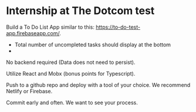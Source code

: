 # Internship at The Dotcom test

Build a To Do List App similar to this: https://to-do-test-app.firebaseapp.com/.

* Total number of uncompleted tasks should display at the bottom
*

No backend required (Data does not need to persist).

Utilize React and Mobx (bonus points for Typescript).

Push to a github repo and deploy with a tool of your choice. We recommend Netlify or Firebase.

Commit early and often.  We want to see your process.
